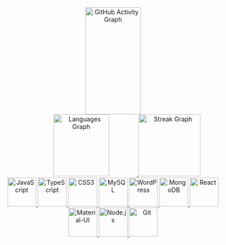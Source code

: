 <div align="center">
  <!-- GitHub Profile Views -->
<!--   <a href="https://komarev.com/ghpvc/?username=madhukazz&label=Profile%20views&color=0e75b6&style=flat">
    <img src="https://komarev.com/ghpvc/?username=madhukazz&label=Profile%20views&color=0e75b6&style=flat" alt="Profile views">
  </a> -->
  
  <!-- GitHub Activity Graph -->
  <a href="https://github-readme-activity-graph.vercel.app/graph?username=madhukazz&radius=16&theme=gruvbox&area=true&order=5&hide_border=true&hide_title=true">
    <img width="50%" src="https://github-readme-activity-graph.vercel.app/graph?username=madhukazz&radius=16&theme=gruvbox&area=true&order=5&hide_border=true&hide_title=true" height="242" alt="GitHub Activity Graph">
  </a>
  
  <div>
    <!-- Most Used Languages -->
  <a href="https://github-readme-stats.vercel.app/api/top-langs?username=madhukazz&locale=en&hide_title=true&layout=compact&card_width=320&langs_count=5&theme=gruvbox&hide_border=true&order=2">
    <img src="https://github-readme-stats.vercel.app/api/top-langs?username=madhukazz&locale=en&hide_title=true&layout=compact&card_width=320&langs_count=5&theme=gruvbox&hide_border=true&order=2" height="140" width="50%" alt="Languages Graph">
  </a>
  
  <!-- GitHub Streak Stats -->
  <a href="https://streak-stats.demolab.com?user=madhukazz&locale=en&mode=daily&theme=gruvbox&hide_border=true&border_radius=5&order=3">
    <img src="https://streak-stats.demolab.com?user=madhukazz&locale=en&mode=daily&theme=gruvbox&hide_border=true&border_radius=5&order=3" height="140" alt="Streak Graph">
  </a>
  </div>
</div>

<div align="center">
  <!-- Icons for Technologies -->
  <a href="https://cdn.jsdelivr.net/gh/devicons/devicon/icons/javascript/javascript-original.svg">
    <img src="https://cdn.jsdelivr.net/gh/devicons/devicon/icons/javascript/javascript-original.svg" height="65" alt="JavaScript">
  </a>
  
  <a href="https://cdn.jsdelivr.net/gh/devicons/devicon/icons/typescript/typescript-original.svg">
    <img src="https://cdn.jsdelivr.net/gh/devicons/devicon/icons/typescript/typescript-original.svg" height="65" alt="TypeScript">
  </a>
  
  <a href="https://cdn.jsdelivr.net/gh/devicons/devicon/icons/css3/css3-original.svg">
    <img src="https://cdn.jsdelivr.net/gh/devicons/devicon/icons/css3/css3-original.svg" height="65" alt="CSS3">
  </a>
  
  <a href="https://cdn.jsdelivr.net/gh/devicons/devicon/icons/mysql/mysql-original.svg">
    <img src="https://cdn.jsdelivr.net/gh/devicons/devicon/icons/mysql/mysql-original.svg" height="65" alt="MySQL">
  </a>
  
  <a href="https://cdn.jsdelivr.net/gh/devicons/devicon/icons/wordpress/wordpress-original.svg">
    <img src="https://cdn.jsdelivr.net/gh/devicons/devicon/icons/wordpress/wordpress-original.svg" height="65" alt="WordPress">
  </a>
  
  <a href="https://cdn.jsdelivr.net/gh/devicons/devicon/icons/mongodb/mongodb-original.svg">
    <img src="https://cdn.jsdelivr.net/gh/devicons/devicon/icons/mongodb/mongodb-original.svg" height="65" alt="MongoDB">
  </a>
  
  <a href="https://cdn.jsdelivr.net/gh/devicons/devicon/icons/react/react-original.svg">
    <img src="https://cdn.jsdelivr.net/gh/devicons/devicon/icons/react/react-original.svg" height="65" alt="React">
  </a>
  
  <a href="https://cdn.jsdelivr.net/gh/devicons/devicon/icons/materialui/materialui-original.svg">
    <img src="https://cdn.jsdelivr.net/gh/devicons/devicon/icons/materialui/materialui-original.svg" height="65" alt="Material-UI">
  </a>
  
  <a href="https://cdn.jsdelivr.net/gh/devicons/devicon/icons/nodejs/nodejs-original.svg">
    <img src="https://cdn.jsdelivr.net/gh/devicons/devicon/icons/nodejs/nodejs-original.svg" height="65" alt="Node.js">
  </a>
  
  <a href="https://cdn.jsdelivr.net/gh/devicons/devicon/icons/git/git-original.svg">
    <img src="https://cdn.jsdelivr.net/gh/devicons/devicon/icons/git/git-original.svg" height="65" alt="Git">
  </a>
</div>
